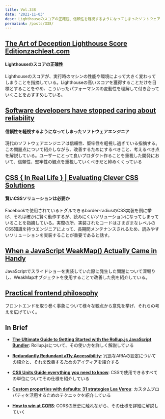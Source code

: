 ```yaml
---
title: Vol.338
date: '2021-11-03'
desc: Lighthouseのスコアの正確性、信頼性を軽視するようになってしまったソフトウェアエンジニア、賢いCSSソリューションは必要か、ほか計10リンク
permalink: /posts/338/
---
```


## [The Art of Deception Lighthouse Score Editionzachleat.com](https://www.zachleat.com/web/lighthouse-deception/)
#### Lighthouseのスコアの正確性

Lighthouseのスコアが、実行時のマシンの性能や環境によって大きく変わってしまうことを指摘している。Lighthouseの高いスコアを獲得することだけを目標とすることをやめ、こういったパフォーマンスの変動性を理解して付き合っていくことをおすすめしている。

## [Software developers have stopped caring about reliability](https://drewdevault.com/2021/10/17/Reliability.html)
#### 信頼性を軽視するようになってしまったソフトウェアエンジニア

現代のソフトウェアエンジニアは信頼性、堅牢性を軽視し過ぎている指摘する。この問題点について紹介しながら、改善するためにするべきこと、考えるべき点を解説している。ユーザーにとって良いプロダクト作ることを重視した開発において、信頼性、堅牢性の観点を重視していくべきだと締めくくっている

## [CSS { In Real Life } | Evaluating Clever CSS Solutions](https://css-irl.info/evaluating-clever-css-solutions/)
#### 賢いCSSソリューションは必要か

Facebookで使用されているトグルできるborder-radiusのCSS実装を例に挙げ、それは確かに賢く動作するが、読みにくいソリューションになってしまっていることを指摘している。実際の所、実装されたコードはさまざまなレベルのCSS知識を持つエンジニアによって、長期間メンテナンスされるため、読みやすいソリューションを実装することが重要であると話す。

## [When a JavaScript WeakMap() Actually Came in Handy](https://macarthur.me/posts/when-a-weakmap-came-in-handy)

JavaScriptでスライドショーを実装していた際に発生した問題について深堀りし、WeakMapオブジェクトを使用することで改善した例を紹介している。

## [Practical frontend philosophy](https://jaredgorski.org/writing/15-practical-frontend-philosophy/)

フロントエンドを取り巻く事象について様々な観点から意見を挙げ、それらの考えを広げていく。

## In Brief

- **[The Ultimate Guide to Getting Started with the Rollup.js JavaScript Bundler](https://blog.openreplay.com/the-ultimate-guide-to-getting-started-with-the-rollup-js-javascript-bundler)**: Rollup.jsについて、その使い方を詳しく解説している

- **[Redundantly Redundant a11y Accessibility](https://www.scottohara.me/blog/2021/10/04/redundantly-redundant.html)**: 冗長なARIAの設定についての紹介と、それを改善するためのアイディアを紹介する

- **[CSS Units Guide everything you need to know](https://webinuse.com/css-units-guide-everything-you-need-to-know/)**: CSSで使用できるすべての単位についてその仕様を紹介している

- **[Custom properties with defaults: 31 strategies  Lea Verou](https://lea.verou.me/2021/10/custom-properties-with-defaults/)**: カスタムプロパティを活用するためのテクニックを紹介している

- **[How to win at CORS](https://jakearchibald.com/2021/cors/)**: CORSの歴史に触れながら、その仕様を詳細に解説していく
